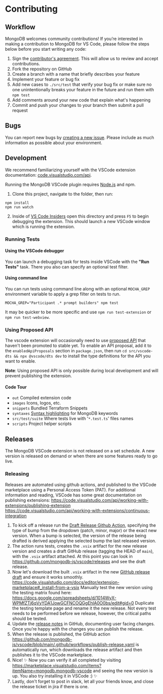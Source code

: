 # Contributing

## Workflow

MongoDB welcomes community contributions! If you’re interested in making a contribution to MongoDB for VS Code, please follow the steps below before you start writing any code:

1. Sign the [contributor's agreement](http://www.mongodb.com/contributor). This will allow us to review and accept contributions.
1. Fork the repository on GitHub
1. Create a branch with a name that briefly describes your feature
1. Implement your feature or bug fix
1. Add new cases to `./src/test` that verify your bug fix or make sure no one
   unintentionally breaks your feature in the future and run them with `npm test`
1. Add comments around your new code that explain what's happening
1. Commit and push your changes to your branch then submit a pull request

## Bugs

You can report new bugs by
[creating a new issue](https://jira.mongodb.org/browse/VSCODE/).
Please include as much information as possible about your environment.

## Development

We recommend familiarizing yourself with the VSCode extension documentation:
[code.visualstudio.com/api](https://code.visualstudio.com/api).

Running the MongoDB VSCode plugin requires [Node.js](https://nodejs.org) and npm.

1. Clone this project, navigate to the folder, then run:

```shell
npm install
npm run watch
```

2. Inside of [VS Code Insiders](https://code.visualstudio.com/insiders/) open this directory and press `F5` to begin debugging the extension. This should launch a new VSCode window which is running the extension.

### Running Tests

#### Using the VSCode debugger

You can launch a debugging task for tests inside VSCode with the **"Run Tests"** task. There you also can specify an optional test filter.

#### Using command line

You can run tests using command line along with an optional `MOCHA_GREP` environment variable to apply a grep filter on tests to run.

```shell
MOCHA_GREP="Participant .* prompt builders" npm test
```

It may be quicker to be more specific and use `npm run test-extension` or `npm run test-webview`.

### Using Proposed API

The vscode extension will occasionally need to use [proposed API](https://code.visualstudio.com/api/advanced-topics/using-proposed-api) that haven't been promoted to stable yet. To enable an API proposal, add it to the `enabledApiProposals` section in `package.json`, then run `cd src/vscode-dts && npx @vscode/dts dev` to install the type definitions for the API you want to enable.

**Note**: Using proposed API is only possible during local development and will prevent publishing the extension.

#### Code Tour

- `out` Compiled extension code
- `images` Icons, logos, etc.
- `snippets` Bundled Terraform Snippets
- `syntaxes` [Syntax highlighting](https://code.visualstudio.com/api/language-extensions/syntax-highlight-guide#injection-grammars) for MongoDB keywords
- `src/test/suite` Where tests live with '`*.test.ts`' files names
- `scripts` Project helper scripts

## Releases

The MongoDB VSCode extension is not released on a set schedule. A new version is released on demand or when there are some features ready to go live.

### Releasing

Releases are automated using github actions, and published to the VSCode marketplace using a Personal Access Token (PAT). For additional information and reading, VSCode has some great documentation on publishing extensions:
https://code.visualstudio.com/api/working-with-extensions/publishing-extension
https://code.visualstudio.com/api/working-with-extensions/continuous-integration

1. To kick off a release run the [Draft Release Github Action](https://github.com/mongodb-js/vscode/actions/workflows/draft-release.yaml), specifying the type of bump from the dropdown (patch, minor, major) or the exact new version. When a bump is selected, the version of the release being drafted is derived applying the selected bump the last released version.
1. The action runs tests, creates the `.vsix` artifact for the new release version and creates a draft GitHub release (tagging the HEAD of `main`), with the `.vsix` artifact attached. At this point you can look in https://github.com/mongodb-js/vscode/releases and see the draft release.
1. Now let's download the built `.vsix` artifact in the new [GitHub release draft](https://github.com/mongodb-js/vscode/releases) and ensure it works smoothly. https://code.visualstudio.com/docs/editor/extension-marketplace#_install-from-a-vsix Manually test the new version using the testing matrix found here: https://docs.google.com/spreadsheets/d/1014WyX-WPMfZTj6qVyYDA1JowGCFNCOQGgEhIA0O0bs/edit#gid=0 Duplicate the testing template page and rename it the new release. Not every test needs to be performed before we release, however, the critical paths should be tested.
1. Update the [release notes](https://github.com/mongodb-js/vscode/releases) in GitHub, documenting user facing changes. Once you’re happy with the changes you can publish the release.
1. When the release is published, the GitHub action https://github.com/mongodb-js/vscode/blob/main/.github/workflows/publish-release.yaml is automatically run, which downloads the release artifact and then publishes it to the VSCode marketplace.
1. Nice! ✨ Now you can verify it all completed by visiting https://marketplace.visualstudio.com/items?itemName=mongodb.mongodb-vscode and seeing the new version is up. You also try installing it in VSCode :) ✨
1. Lastly, don't forget to post in slack, let all your friends know, and close the release ticket in jira if there is one.
